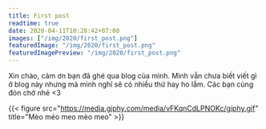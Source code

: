 ```yaml
---
title: First post
readtime: true
date: 2020-04-11T10:28:42+07:00
images: ["/img/2020/first_post.png"]
featuredImage: "/img/2020/first_post.png"
featuredImagePreview: "/img/2020/first_post.png"
---
```


Xin chào, cảm ơn bạn đã ghé qua blog của mình. Mình vẫn chưa biết viết gì ở blog này nhưng mà mình nghĩ sẽ có nhiều thứ hay ho lắm. Các bạn cùng đón chờ nhé <3

{{< figure src="https://media.giphy.com/media/vFKqnCdLPNOKc/giphy.gif" title="Mèo méo meo mèo meo" >}}
